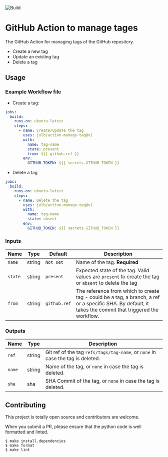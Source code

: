 ![Build](https://github.com/julb/action-manage-tag/workflows/Build/badge.svg)

# GitHub Action to manage tages

The GitHub Action for managing tags of the GitHub repository.

- Create a new tag
- Update an existing tag
- Delete a tag

## Usage

### Example Workflow file

- Create a tag:

```yaml
jobs:
  build:
    runs-on: ubuntu-latest
    steps:
      - name: Create/Update the tag
        uses: julb/action-manage-tag@v1
        with:
          name: tag-name
          state: present
          from: ${{ github.ref }}
        env:
          GITHUB_TOKEN: ${{ secrets.GITHUB_TOKEN }}
```

- Delete a tag

```yaml
jobs:
  build:
    runs-on: ubuntu-latest
    steps:
      - name: Delete the tag
        uses: julb/action-manage-tag@v1
        with:
          name: tag-name
          state: absent
        env:
          GITHUB_TOKEN: ${{ secrets.GITHUB_TOKEN }}
```

### Inputs

| Name    | Type   | Default      | Description                                                                                                                                                 |
| ------- | ------ | ------------ | ----------------------------------------------------------------------------------------------------------------------------------------------------------- |
| `name`  | string | `Not set`    | Name of the tag. **Required**                                                                                                                            |
| `state` | string | `present`    | Expected state of the tag. Valid values are `present` to create the tag or `absent` to delete the tag                                              |
| `from`  | string | `github.ref` | The reference from which to create tag - could be a tag, a branch, a ref or a specific SHA. By default, it takes the commit that triggered the workflow. |

### Outputs

| Name   | Type   | Description                                                                       |
| ------ | ------ | --------------------------------------------------------------------------------- |
| `ref`  | string | Git ref of the tag `refs/tags/tag-name`, or `none` in case the tag is deleted. |
| `name` | string | Name of the tag, or `none` in case the tag is deleted.                      |
| `sha`  | sha    | SHA Commit of the tag, or `none` in case the tag is deleted.                |

## Contributing

This project is totally open source and contributors are welcome.

When you submit a PR, please ensure that the python code is well formatted and linted.

```
$ make install.dependencies
$ make format
$ make lint
```
